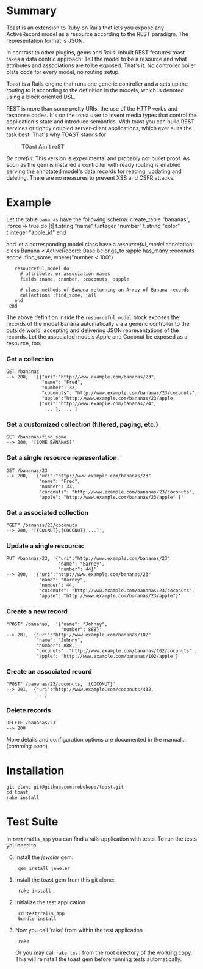 Summary
=======

Toast is an extension to Ruby on Rails that lets you expose any
ActiveRecord model as a resource according to the REST paradigm. The
representation format is JSON.

In contrast to other plugins, gems and Rails' inbuilt REST features
toast takes a data centric approach: Tell the model to be a resource
and what attributes and associations are to be exposed. That's it. No
controller boiler plate code for every model, no routing setup.

Toast is a Rails engine that runs one generic controller and a sets up
the routing to it according to the definition in the models, which is
denoted using a block oriented DSL.

REST is more than some pretty URIs, the use of the HTTP verbs and
response codes. It's on the toast user to invent media types that
control the application's state and introduce semantics. With toast you
can build REST services or tightly coupled server-client applications,
which ever suits the task best. That's why TOAST stands for:

>  **TOast Ain't reST**

*Be careful*: This version is experimental and probably not bullet
proof. As soon as the gem is installed a controller with ready routing
is enabled serving the annotated model's data records for reading,
updating and deleting. There are no measures to prevent XSS and CSFR
attacks.

Example
=======

Let the table `bananas` have the following schema:
     create_table "bananas", :force => true do |t|
       t.string   "name"
       t.integer  "number"
       t.string   "color"
       t.integer  "apple_id"
     end

and let a corresponding model class have a *resourceful_model* annotation:
     class Banana < ActiveRecord::Base
       belongs_to :apple
       has_many :coconuts
       scope :find_some, where("number < 100")

       resourceful_model do
         # attributes or association names
         fields :name, :number, :coconuts, :apple

         # class methods of Banana returning an Array of Banana records
         collections :find_some, :all
       end
     end

The above definition inside the `resourceful_model` block exposes the
records of the model Banana automatically via a generic controller to
the outside world, accepting and delivering JSON representations of
the records. Let the associated models Apple and Coconut be
exposed as a resource, too.

### Get a collection
    GET /bananas
    --> 200,  '[{"uri":"http://www.example.com/bananas/23",
                 "name": "Fred",
                 "number": 33,
                 "coconuts": "http://www.example.com/bananas/23/coconuts",
                 "apple":"http://www.example.com/bananas/23/apple,
                {"uri":"http://www.example.com/bananas/24",
                  ... }, ... ]
### Get a customized collection (filtered, paging, etc.)

    GET /bananas/find_some
    --> 200, '[SOME BANANAS]'

### Get a single resource representation:
    GET /bananas/23
    --> 200,  '{"uri":"http://www.example.com/bananas/23"
                "name": "Fred",
                "number": 33,
                "coconuts": "http://www.example.com/bananas/23/coconuts",
                "apple": "http://www.example.com/bananas/23/apple" }'

### Get a associated collection
    "GET" /bananas/23/coconuts
    --> 200, '[{COCNUT},{COCONUT},...]',

### Update a single resource:
    PUT /bananas/23, '{"uri":"http://www.example.com/bananas/23"
                       "name": "Barney",
                       "number": 44}'
    --> 200,  '{"uri":"http://www.example.com/bananas/23"
                "name": "Barney",
                "number": 44,
                "coconuts": "http://www.example.com/bananas/23/coconuts",
                "apple": "http://www.example.com/bananas/23/apple"}'

### Create a new record
    "POST" /bananas,  '{"name": "Johnny",
                        "number": 888}'
    --> 201,  {"uri":"http://www.example.com/bananas/102"
               "name": "Johnny",
               "number": 888,
               "coconuts": "http://www.example.com/bananas/102/coconuts" ,
               "apple": "http://www.example.com/bananas/102/apple }

### Create an associated record
    "POST" /bananas/23/coconuts, '{COCONUT}'
    --> 201,  {"uri":"http://www.example.com/coconuts/432,
               ...}

### Delete records
    DELETE /bananas/23
    --> 200

More details and configuration options are documented in the manual... (_comming soon_)

Installation
============

    git clone git@github.com:robokopp/toast.git
    cd toast
    rake install


Test Suite
==========

In `test/rails_app` you can find a rails application with tests. To run
the tests you need to

0. Install the *jeweler* gem:

        gem install jeweler

1. install the toast gem from this git clone:

        rake install

2. initialize the test application

        cd test/rails_app
        bundle install

3. Now you call 'rake' from within the test application

        rake

   Or you may call `rake test` from the root directory of the working
   copy. This will reinstall the toast gem before running tests
   automatically.
